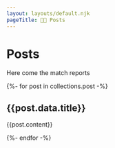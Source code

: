 ```yaml
---
layout: layouts/default.njk
pageTitle: 🏈🐖 Posts
---
```


# Posts

Here come the match reports

{%- for post in collections.post -%}
  <div class="neu ph3 pv2 mv3">
  <h2>{{post.data.title}} </h2>
  <p>
    {{post.content}}
  </p>
  </div>
{%- endfor -%}
